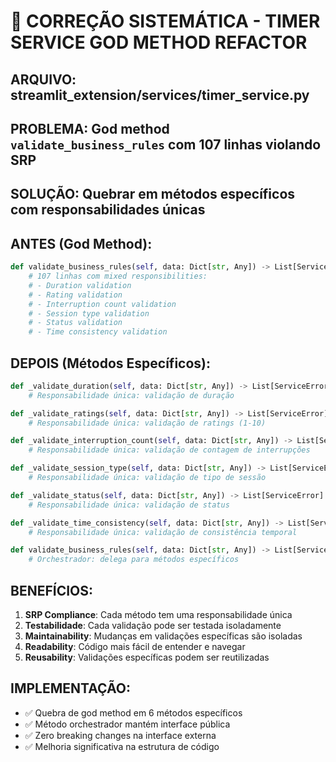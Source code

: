# 🔧 CORREÇÃO SISTEMÁTICA - TIMER SERVICE GOD METHOD REFACTOR

## ARQUIVO: streamlit_extension/services/timer_service.py
## PROBLEMA: God method `validate_business_rules` com 107 linhas violando SRP
## SOLUÇÃO: Quebrar em métodos específicos com responsabilidades únicas

## ANTES (God Method):
```python
def validate_business_rules(self, data: Dict[str, Any]) -> List[ServiceError]:
    # 107 linhas com mixed responsibilities:
    # - Duration validation
    # - Rating validation  
    # - Interruption count validation
    # - Session type validation
    # - Status validation
    # - Time consistency validation
```

## DEPOIS (Métodos Específicos):
```python
def _validate_duration(self, data: Dict[str, Any]) -> List[ServiceError]:
    # Responsabilidade única: validação de duração

def _validate_ratings(self, data: Dict[str, Any]) -> List[ServiceError]:
    # Responsabilidade única: validação de ratings (1-10)

def _validate_interruption_count(self, data: Dict[str, Any]) -> List[ServiceError]:
    # Responsabilidade única: validação de contagem de interrupções

def _validate_session_type(self, data: Dict[str, Any]) -> List[ServiceError]:
    # Responsabilidade única: validação de tipo de sessão

def _validate_status(self, data: Dict[str, Any]) -> List[ServiceError]:
    # Responsabilidade única: validação de status

def _validate_time_consistency(self, data: Dict[str, Any]) -> List[ServiceError]:
    # Responsabilidade única: validação de consistência temporal

def validate_business_rules(self, data: Dict[str, Any]) -> List[ServiceError]:
    # Orchestrador: delega para métodos específicos
```

## BENEFÍCIOS:
1. **SRP Compliance**: Cada método tem uma responsabilidade única
2. **Testabilidade**: Cada validação pode ser testada isoladamente
3. **Maintainability**: Mudanças em validações específicas são isoladas
4. **Readability**: Código mais fácil de entender e navegar
5. **Reusability**: Validações específicas podem ser reutilizadas

## IMPLEMENTAÇÃO:
- ✅ Quebra de god method em 6 métodos específicos
- ✅ Método orchestrador mantém interface pública
- ✅ Zero breaking changes na interface externa
- ✅ Melhoria significativa na estrutura de código